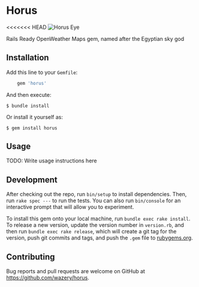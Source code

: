 # Horus

<<<<<<< HEAD
![Horus Eye](https://d30y9cdsu7xlg0.cloudfront.net/png/27083-200.png)

Rails Ready OpenWeather Maps gem, named after the Egyptian sky god

## Installation

Add this line to your `Gemfile`:

```ruby
    gem 'horus'
```

And then execute:

    $ bundle install

Or install it yourself as:

    $ gem install horus

## Usage

TODO: Write usage instructions here

## Development

After checking out the repo, run `bin/setup` to install dependencies. Then, run `rake spec ---` to run the tests. You can also run `bin/console` for an interactive prompt that will allow you to experiment.

To install this gem onto your local machine, run `bundle exec rake install`. To release a new version, update the version number in `version.rb`, and then run `bundle exec rake release`, which will create a git tag for the version, push git commits and tags, and push the `.gem` file to [rubygems.org](https://rubygems.org).

## Contributing

Bug reports and pull requests are welcome on GitHub at https://github.com/wazery/horus.
